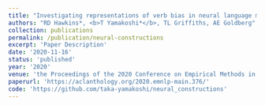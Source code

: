 ```yaml
---
title: "Investigating representations of verb bias in neural language models"
authors: "RD Hawkins*, <b>T Yamakoshi*</b>, TL Griffiths, AE Goldberg"
collection: publications
permalink: /publication/neural-constructions
excerpt: 'Paper Description'
date: '2020-11-16'
status: 'published'
year: '2020'
venue: 'the Proceedings of the 2020 Conference on Empirical Methods in Natural Language Processing (EMNLP)'
paperurl: 'https://aclanthology.org/2020.emnlp-main.376/'
code: 'https://github.com/taka-yamakoshi/neural_constructions'
---
```

